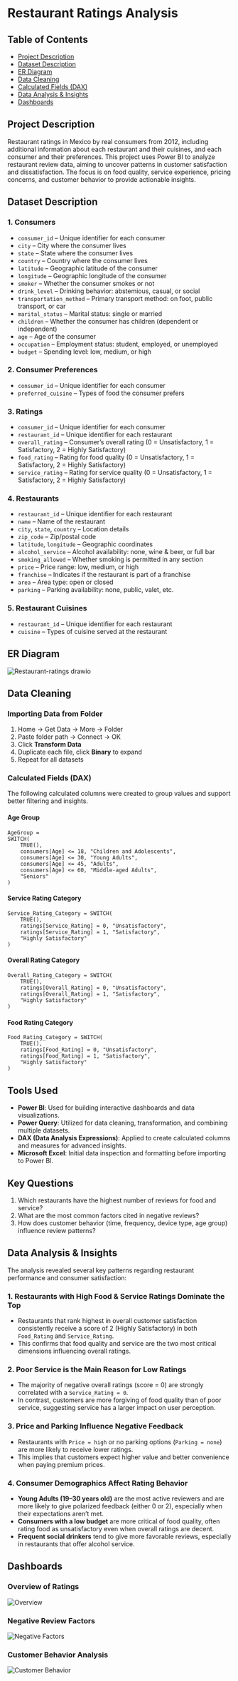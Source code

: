 # Restaurant Ratings Analysis

## Table of Contents
- [Project Description](#project-description)
- [Dataset Description](#dataset-description)
- [ER Diagram](#er-diagram)
- [Data Cleaning](#data-cleaning)
- [Calculated Fields (DAX)](#calculated-fields-dax)
- [Data Analysis & Insights](#data-analysis--insights)
- [Dashboards](#dashboards)


## Project Description
Restaurant ratings in Mexico by real consumers from 2012, including additional information about each restaurant and their cuisines, and each consumer and their preferences.
This project uses Power BI to analyze restaurant review data, aiming to uncover patterns in customer satisfaction and dissatisfaction. The focus is on food quality, service experience, pricing concerns, and customer behavior to provide actionable insights.

## Dataset Description

### 1. Consumers

- `consumer_id` – Unique identifier for each consumer  
- `city` – City where the consumer lives  
- `state` – State where the consumer lives  
- `country` – Country where the consumer lives  
- `latitude` – Geographic latitude of the consumer  
- `longitude` – Geographic longitude of the consumer  
- `smoker` – Whether the consumer smokes or not  
- `drink_level` – Drinking behavior: abstemious, casual, or social  
- `transportation_method` – Primary transport method: on foot, public transport, or car  
- `marital_status` – Marital status: single or married  
- `children` – Whether the consumer has children (dependent or independent)  
- `age` – Age of the consumer  
- `occupation` – Employment status: student, employed, or unemployed  
- `budget` – Spending level: low, medium, or high  


### 2. Consumer Preferences

- `consumer_id` – Unique identifier for each consumer  
- `preferred_cuisine` – Types of food the consumer prefers  


### 3. Ratings

- `consumer_id` – Unique identifier for each consumer  
- `restaurant_id` – Unique identifier for each restaurant  
- `overall_rating` – Consumer’s overall rating (0 = Unsatisfactory, 1 = Satisfactory, 2 = Highly Satisfactory)  
- `food_rating` – Rating for food quality (0 = Unsatisfactory, 1 = Satisfactory, 2 = Highly Satisfactory)  
- `service_rating` – Rating for service quality (0 = Unsatisfactory, 1 = Satisfactory, 2 = Highly Satisfactory)  


### 4. Restaurants

- `restaurant_id` – Unique identifier for each restaurant  
- `name` – Name of the restaurant  
- `city`, `state`, `country` – Location details  
- `zip_code` – Zip/postal code  
- `latitude`, `longitude` – Geographic coordinates  
- `alcohol_service` – Alcohol availability: none, wine & beer, or full bar  
- `smoking_allowed` – Whether smoking is permitted in any section  
- `price` – Price range: low, medium, or high  
- `franchise` – Indicates if the restaurant is part of a franchise  
- `area` – Area type: open or closed  
- `parking` – Parking availability: none, public, valet, etc.  


### 5. Restaurant Cuisines

- `restaurant_id` – Unique identifier for each restaurant  
- `cuisine` – Types of cuisine served at the restaurant 

## ER Diagram
![Restaurant-ratings drawio](https://github.com/DaoDucManh14/restaurant-ratings-powerbi/blob/main/screenshots/Er_diagram.png)

## Data Cleaning

### Importing Data from Folder
1. Home → Get Data → More → Folder  
2. Paste folder path → Connect → OK  
3. Click **Transform Data**
4. Duplicate each file, click **Binary** to expand
5. Repeat for all datasets

### Calculated Fields (DAX)

The following calculated columns were created to group values and support better filtering and insights.

#### Age Group
```
AgeGroup = 
SWITCH(
    TRUE(),
    consumers[Age] <= 18, "Children and Adolescents",
    consumers[Age] <= 30, "Young Adults",
    consumers[Age] <= 45, "Adults",
    consumers[Age] <= 60, "Middle-aged Adults",
    "Seniors"
)
```
#### Service Rating Category
```
Service_Rating_Category = SWITCH(
    TRUE(),
    ratings[Service_Rating] = 0, "Unsatisfactory",
    ratings[Service_Rating] = 1, "Satisfactory",
    "Highly Satisfactory"
)
```
#### Overall Rating Category
```
Overall_Rating_Category = SWITCH(
    TRUE(),
    ratings[Overall_Rating] = 0, "Unsatisfactory",
    ratings[Overall_Rating] = 1, "Satisfactory",
    "Highly Satisfactory"
)
```
#### Food Rating Category
```
Food_Rating_Category = SWITCH(
    TRUE(),
    ratings[Food_Rating] = 0, "Unsatisfactory",
    ratings[Food_Rating] = 1, "Satisfactory",
    "Highly Satisfactory"
)
```
## Tools Used

- **Power BI**: Used for building interactive dashboards and data visualizations.
- **Power Query**: Utilized for data cleaning, transformation, and combining multiple datasets.
- **DAX (Data Analysis Expressions)**: Applied to create calculated columns and measures for advanced insights.
- **Microsoft Excel**: Initial data inspection and formatting before importing to Power BI.


## Key Questions
1. Which restaurants have the highest number of reviews for food and service?  
2. What are the most common factors cited in negative reviews?  
3. How does customer behavior (time, frequency, device type, age group) influence review patterns?


## Data Analysis & Insights

The analysis revealed several key patterns regarding restaurant performance and consumer satisfaction:

### 1. Restaurants with High Food & Service Ratings Dominate the Top

- Restaurants that rank highest in overall customer satisfaction consistently receive a score of 2 (Highly Satisfactory) in both `Food_Rating` and `Service_Rating`.
- This confirms that food quality and service are the two most critical dimensions influencing overall ratings.

### 2. Poor Service is the Main Reason for Low Ratings

- The majority of negative overall ratings (score = 0) are strongly correlated with a `Service_Rating = 0`.
- In contrast, customers are more forgiving of food quality than of poor service, suggesting service has a larger impact on user perception.

### 3. Price and Parking Influence Negative Feedback

- Restaurants with `Price = high` or no parking options (`Parking = none`) are more likely to receive lower ratings.
- This implies that customers expect higher value and better convenience when paying premium prices.

### 4. Consumer Demographics Affect Rating Behavior

- **Young Adults (19–30 years old)** are the most active reviewers and are more likely to give polarized feedback (either 0 or 2), especially when their expectations aren’t met.
- **Consumers with a low budget** are more critical of food quality, often rating food as unsatisfactory even when overall ratings are decent.
- **Frequent social drinkers** tend to give more favorable reviews, especially in restaurants that offer alcohol service.

## Dashboards

### Overview of Ratings  
![Overview](https://github.com/DaoDucManh14/restaurant-ratings-powerbi/blob/main/screenshots/overview.jpg?raw=true)

### Negative Review Factors  
![Negative Factors](https://github.com/DaoDucManh14/restaurant-ratings-powerbi/blob/main/screenshots/negative_factors.jpg?raw=true)

### Customer Behavior Analysis  
![Customer Behavior](https://github.com/DaoDucManh14/restaurant-ratings-powerbi/blob/main/screenshots/customer_behavior.jpg?raw=true)
